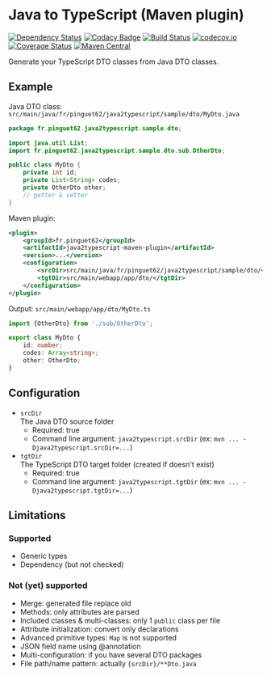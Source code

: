 # Java to TypeScript (Maven plugin)

[![Dependency Status](https://www.versioneye.com/user/projects/5940500d368b0800700df470/badge.svg?style=flat)](https://www.versioneye.com/user/projects/5940500d368b0800700df470)
[![Codacy Badge](https://api.codacy.com/project/badge/Grade/63e8913fa0654b1f9c3bcd9ac4f3abba)](https://www.codacy.com/app/pinguet62/java2typescript-maven-plugin?utm_source=github.com&amp;utm_medium=referral&amp;utm_content=pinguet62/java2typescript-maven-plugin&amp;utm_campaign=Badge_Grade)
[![Build Status](https://travis-ci.org/pinguet62/java2typescript-maven-plugin.svg?branch=master)](https://travis-ci.org/pinguet62/java2typescript-maven-plugin)
[![codecov.io](https://codecov.io/github/pinguet62/java2typescript-maven-plugin/coverage.svg?branch=master)](https://codecov.io/github/pinguet62/java2typescript-maven-plugin?branch=master)
[![Coverage Status](https://coveralls.io/repos/github/pinguet62/java2typescript-maven-plugin/badge.svg?branch=master)](https://coveralls.io/github/pinguet62/java2typescript-maven-plugin?branch=master)
[![Maven Central](https://maven-badges.herokuapp.com/maven-central/com.github.pinguet62/java2typescript-maven-plugin/badge.svg)](https://maven-badges.herokuapp.com/maven-central/com.github.pinguet62/java2typescript-maven-plugin)

Generate your TypeScript DTO classes from Java DTO classes.

## Example

Java DTO class: `src/main/java/fr/pinguet62/java2typescript/sample/dto/MyDto.java`
```java
package fr.pinguet62.java2typescript.sample.dto;

import java.util.List;
import fr.pinguet62.java2typescript.sample.dto.sub.OtherDto;

public class MyDto {
	private int id;
	private List<String> codes;
	private OtherDto other;
	// getter & setter
}
```

Maven plugin:
```xml
<plugin>
	<groupId>fr.pinguet62</groupId>
	<artifactId>java2typescript-maven-plugin</artifactId>
	<version>...</version>
	<configuration>
		<srcDir>src/main/java/fr/pinguet62/java2typescript/sample/dto/</srcDir>
		<tgtDir>src/main/webapp/app/dto/</tgtDir>
	</configuration>
</plugin>
```

Output: `src/main/webapp/app/dto/MyDto.ts`
```typescript
import {OtherDto} from './sub/OtherDto';

export class MyDto {
	id: number;
	codes: Array<string>;
	other: OtherDto;
}
```

## Configuration

* `srcDir`  
	The Java DTO source folder
	* Required: true
	* Command line argument: `java2typescript.srcDir` (ex: `mvn ... -Djava2typescript.srcDir=...`)
* `tgtDir`  
	The TypeScript DTO target folder (created if doesn't exist)
	* Required: true
	* Command line argument: `java2typescript.tgtDir` (ex: `mvn ... -Djava2typescript.tgtDir=...`)

## Limitations

### Supported

* Generic types
* Dependency (but not checked)

### Not (yet) supported

* Merge: generated file replace old
* Methods: only attributes are parsed
* Included classes & multi-classes: only 1 `public` class per file
* Attribute initialization: convert only declarations
* Advanced primitive types: `Map` is not supported
* JSON field name using @annotation
* Multi-configuration: if you have several DTO packages
* File path/name pattern: actually `{srcDir}/**Dto.java`
